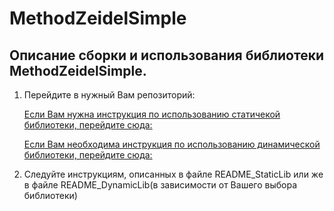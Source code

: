 # MethodZeidelSimple

## Описание сборки и использования библиотеки MethodZeidelSimple.

1. Перейдите в нужный Вам репозиторий:  

   [Если Вам нужна инструкция по использованию статичекой библиотеки, перейдите сюда: ](https://github.com/ZOOW2/Methoh_Zeidel_and_Simple/tree/main/TestStaticLib)

   [Если Вам необходима инструкция по использованию динамической библиотеки, перейдите сюда: ](https://github.com/ZOOW2/Methoh_Zeidel_and_Simple/tree/main/TestDynamicLib)

2. Следуйте инструкциям, описанных в файле README_StaticLib или же в файле README_DynamicLib(в зависимости от Вашего выбора библиотеки)

